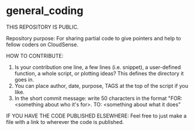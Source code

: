 # general_coding

THIS REPOSITORY IS PUBLIC. 

Repository purpose: For sharing partial code to give pointers and help to fellow coders on CloudSense. 

HOW TO CONTRIBUTE:
1) Is your contribution one line, a few lines (i.e. snippet), a user-defined function, a whole script, or plotting ideas? This defines the directory it goes in.
2) You can place author, date, purpose, TAGS at the top of the script if you like.
3) In the short commit message: write 50 characters in the format "FOR: <something about who it's for>. TO: <something about what it does"

IF YOU HAVE THE CODE PUBLISHED ELSEWHERE:
Feel free to just make a file with a link to wherever the code is published.
